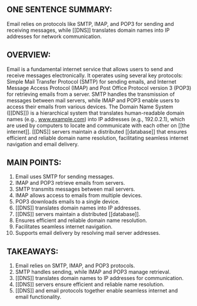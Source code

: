 ## ONE SENTENCE SUMMARY:
Email relies on protocols like SMTP, IMAP, and POP3 for sending and receiving messages, while [[DNS]] translates domain names into IP addresses for network communication.

## OVERVIEW:
Email is a fundamental internet service that allows users to send and receive messages electronically. It operates using several key protocols: Simple Mail Transfer Protocol (SMTP) for sending emails, and Internet Message Access Protocol (IMAP) and Post Office Protocol version 3 (POP3) for retrieving emails from a server. SMTP handles the transmission of messages between mail servers, while IMAP and POP3 enable users to access their emails from various devices. The Domain Name System ([[DNS]]) is a hierarchical system that translates human-readable domain names (e.g., www.example.com) into IP addresses (e.g., 192.0.2.1), which are used by computers to locate and communicate with each other on [[the internet]]. [[DNS]] servers maintain a distributed [[database]] that ensures efficient and reliable domain name resolution, facilitating seamless internet navigation and email delivery.

## MAIN POINTS:
1. Email uses SMTP for sending messages.
2. IMAP and POP3 retrieve emails from servers.
3. SMTP transmits messages between mail servers.
4. IMAP allows access to emails from multiple devices.
5. POP3 downloads emails to a single device.
6. [[DNS]] translates domain names into IP addresses.
7. [[DNS]] servers maintain a distributed [[database]].
8. Ensures efficient and reliable domain name resolution.
9. Facilitates seamless internet navigation.
10. Supports email delivery by resolving mail server addresses.

## TAKEAWAYS:
1. Email relies on SMTP, IMAP, and POP3 protocols.
2. SMTP handles sending, while IMAP and POP3 manage retrieval.
3. [[DNS]] translates domain names to IP addresses for communication.
4. [[DNS]] servers ensure efficient and reliable name resolution.
5. [[DNS]] and email protocols together enable seamless internet and email functionality.